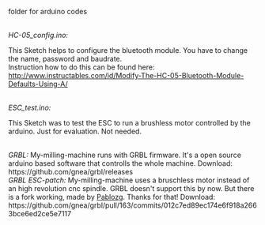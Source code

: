 folder for arduino codes

<br>
<i>HC-05_config.ino:</i>

This Sketch helps to configure the bluetooth module. You have to change the name, password and baudrate.    
Instruction how to do this can be found here: http://www.instructables.com/id/Modify-The-HC-05-Bluetooth-Module-Defaults-Using-A/


<br>
<i>ESC_test.ino:</i>

This Sketch was to test the ESC to run a brushless motor controlled by the arduino. Just for evaluation. Not needed.


<br>
<i>GRBL:</i>
My-milling-machine runs with GRBL firmware. It's a open source arduino based software that controlls the whole machine.    
Download: https://github.com/gnea/grbl/releases


<br>
<i>GRBL ESC-patch:</i>
My-milling-machine uses a bruschless motor instead of an high revolution cnc spindle. GRBL doesn't support this by now. But there is a fork working, made by <a href="https://github.com/pablozg" target="new">Pablozg</a>. Thanks for that!     
Download: https://github.com/gnea/grbl/pull/163/commits/012c7ed89ec174e6f918a2663bce6ed2ce5e7117
